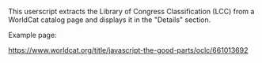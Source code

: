 This userscript extracts the Library of Congress Classification (LCC) from a WorldCat catalog page and displays it in the "Details" section.

Example page:

https://www.worldcat.org/title/javascript-the-good-parts/oclc/661013692
